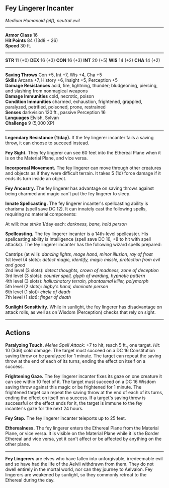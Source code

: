 ## Fey Lingerer Incanter

_Medium Humanoid (elf), neutral evil_

---

**Armor Class** 16  
**Hit Points** 84 (13d8 + 26)  
**Speed** 30 ft.  

---

**STR** 11 (+0) **DEX** 16 (+3) **CON** 16 (+3) **INT** 20 (+5) **WIS** 14 (+2) **CHA** 14 (+2)

---

**Saving Throws** Con +5, Int +7, Wis +4, Cha +5  
**Skills** Arcana +7, History +6, Insight +5, Perception +5  
**Damage Resistances** acid, fire, lightning, thunder; bludgeoning, piercing, and slashing from nonmagical weapons  
**Damage Immunities** cold, necrotic, poison  
**Condition Immunities** charmed, exhaustion, frightened, grappled, paralyzed, petrified, poisoned, prone, restrained  
**Senses** darkvision 120 ft., passive Perception 16  
**Languages** Elvish, Sylvan  
**Challenge** 9 (5,000 XP)  

---

**Legendary Resistance (1/day).** If the fey lingerer incanter fails a saving throw, it can choose to succeed instead.

**Fey Sight.** They fey lingerer can see 60 feet into the Ethereal Plane when it is on the Material Plane, and vice versa.

**Incorporeal Movement.** The fey lingerer can move through other creatures and objects as if they were difficult terrain. It takes 5 (1d) force damage if it ends its turn inside an object.

**Fey Ancestry.** The fey lingerer has advantage on saving throws against being charmed and magic can't put the fey lingerer to sleep.

**Innate Spellcasting.** The fey lingerer incanter's spellcasting ability is charisma (spell save DC 12). It can innately cast the following spells, requiring no material components:

At will: _true strike_
1/day each: _darkness, bane, hold person_

**Spellcasting.** The fey lingerer incanter is a 14th-level spellcaster. His spellcasting ability is Intelligence (spell save DC 16, +8 to hit with spell attacks). The fey lingerer incanter has the following wizard spells prepared:

Cantrips (at will): _dancing lights, mage hand, minor illusion, ray of frost_  
1st level (4 slots): _detect magic, identify, magic missle, protection from evil and good_  
2nd level (3 slots): _detect thoughts, crown of madness, zone of deception_  
3rd level (3 slots): _counter spell, glyph of warding, hypnotic pattern_  
4th level (3 slots): _hallucinatory terrain, phantasmal killer, polymorph_  
5th level (2 slots): _bigby's hand, dominate person_  
6th level (1 slot): _circle of death_  
7th level (1 slot): _finger of death_  

**Sunlight Sensitivity.** While in sunlight, the fey lingerer has disadvantage on attack rolls, as well as on Wisdom (Perception) checks that rely on sight.

---

## Actions

**Paralyzing Touch.** _Melee Spell Attack:_ +7 to hit, reach 5 ft., one target. _Hit:_ 10 (3d6) cold damage. The target must succeed on a DC 16 Constitution saving throw or be paralyzed for 1 minute. The target can repeat the saving throw at the end of each of its turns, ending the effect on itself on a success.

**Frightening Gaze.** The fey lingerer incanter fixes its gaze on one creature it can see within 10 feet of it. The target must succeed on a DC 16 Wisdom saving throw against this magic or be frightened for 1 minute. The frightened target can repeat the saving throw at the end of each of its turns, ending the effect on itself on a success. If a target's saving throw is successful or the effect ends for it, the target is immune to the fey incanter's gaze for the next 24 hours.

**Fey Step.** The fey lingerer incanter teleports up to 25 feet.

**Etherealness.** The fey lingerer enters the Ethereal Plane from the Material Plane, or vice versa. It is visible on the Material Plane while it is the Border Ethereal and vice versa, yet it can't affect or be affected by anything on the other plane.

---

**Fey Lingerers** are elves who have fallen into unforgivable, irredeemable evil and so have had the life of the Aelvii withdrawn from them. They do not dwell entirely in the mortal world, nor can they journey to Aelvalon. Fey lingerers are weakened by sunlight, so they commonly retreat to the Ethereal during the day.